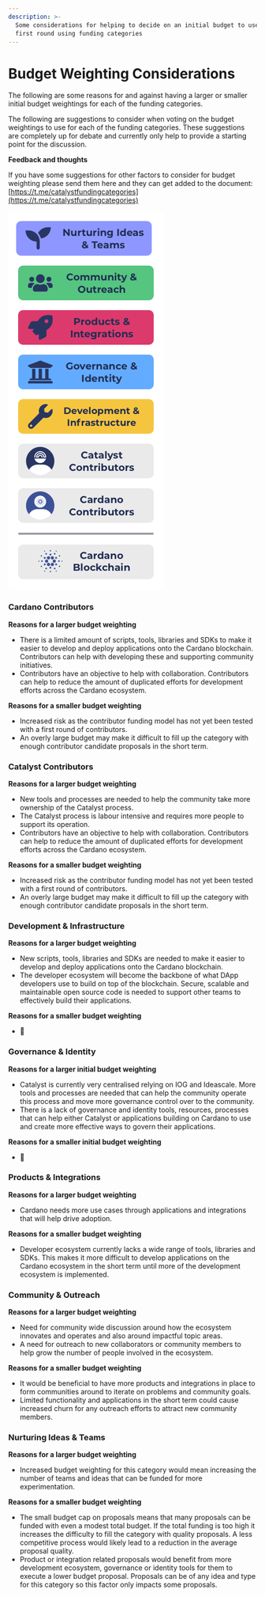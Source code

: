 ```yaml
---
description: >-
  Some considerations for helping to decide on an initial budget to use for a
  first round using funding categories
---
```


# Budget Weighting Considerations

The following are some reasons for and against having a larger or smaller initial budget weightings for each of the funding categories.&#x20;

The following are suggestions to consider when voting on the budget weightings to use for each of the funding categories. These suggestions are completely up for debate and currently only help to provide a starting point for the discussion.&#x20;



**Feedback and thoughts**

If you have some suggestions for other factors to consider for budget weighting please send them here and they can get added to the document: [https://t.me/catalystfundingcategories](https://t.me/catalystfundingcategories)

![Funding categories proximity to Cardano blockchain](<../../.gitbook/assets/funding-category-proximity-to-blockchain (1).png>)



### Cardano Contributors

**Reasons for a larger budget weighting**

* There is a limited amount of scripts, tools, libraries and SDKs to make it easier to develop and deploy applications onto the Cardano blockchain. Contributors can help with developing these and supporting community initiatives.
* Contributors have an objective to help with collaboration. Contributors can help to reduce the amount of duplicated efforts for development efforts across the Cardano ecosystem.

**Reasons for a smaller budget weighting**

* Increased risk as the contributor funding model has not yet been tested with a first round of contributors.
* An overly large budget may make it difficult to fill up the category with enough contributor candidate proposals in the short term.



### Catalyst Contributors

**Reasons for a larger budget weighting**

* New tools and processes are needed to help the community take more ownership of the Catalyst process.
* The Catalyst process is labour intensive and requires more people to support its operation.
* Contributors have an objective to help with collaboration. Contributors can help to reduce the amount of duplicated efforts for development efforts across the Cardano ecosystem.

**Reasons for a smaller  budget weighting**

* Increased risk as the contributor funding model has not yet been tested with a first round of contributors.
* An overly large budget may make it difficult to fill up the category with enough contributor candidate proposals in the short term.



### Development & Infrastructure

**Reasons for a larger budget weighting**

* New scripts, tools, libraries and SDKs are needed to make it easier to develop and deploy applications onto the Cardano blockchain.
* The developer ecosystem will become the backbone of what DApp developers use to build on top of the blockchain. Secure, scalable and maintainable open source code is needed to support other teams to effectively build their applications.

**Reasons for a smaller budget weighting**

* :thinking:



### Governance & Identity

**Reasons for a larger initial budget weighting**

* Catalyst is currently very centralised relying on IOG and Ideascale. More tools and processes are needed that can help the community operate this process and move more governance control over to the community.
* There is a lack of governance and identity tools, resources, processes that can help either Catalyst or applications building on Cardano to use and create more effective ways to govern their applications.

**Reasons for a smaller initial budget weighting**

* :thinking:



### **Products & Integrations**

**Reasons for a larger budget weighting**

* Cardano needs more use cases through applications and integrations that will help drive adoption.

**Reasons for a smaller budget weighting**

* Developer ecosystem currently lacks a wide range of tools, libraries and SDKs. This makes it more difficult to develop applications on the Cardano ecosystem in the short term until more of the development ecosystem is implemented.



### Community & Outreach

**Reasons for a larger budget weighting**

* Need for community wide discussion around how the ecosystem innovates and operates and also around impactful topic areas.
* A need for outreach to new collaborators or community members to help grow the number of people involved in the ecosystem.

**Reasons for a smaller budget weighting**

* It would be beneficial to have more products and integrations in place to form communities around to iterate on problems and community goals.
* Limited functionality and applications in the short term could cause increased churn for any outreach efforts to attract new community members.



### Nurturing Ideas & Teams

**Reasons for a larger budget weighting**

* Increased budget weighting for this category would mean increasing the number of teams and ideas that can be funded for more experimentation.

**Reasons for a smaller budget weighting**

* The small budget cap on proposals means that many proposals can be funded with even a modest total budget. If the total funding is too high it increases the difficulty to fill the category with quality proposals. A less competitive process would likely lead to a reduction in the average proposal quality.
* Product or integration related proposals would benefit from more development ecosystem, governance or identity tools for them to execute a lower budget proposal. Proposals can be of any idea and type for this category so this factor only impacts some proposals.
